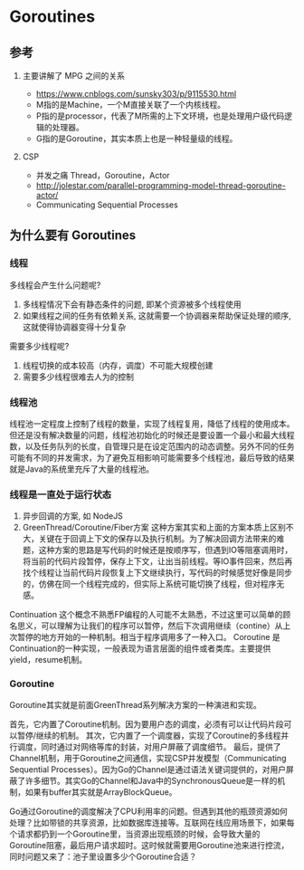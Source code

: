 # Goroutines

## 参考

1. 主要讲解了 MPG 之间的关系
	
	- https://www.cnblogs.com/sunsky303/p/9115530.html
	- M指的是Machine，一个M直接关联了一个内核线程。
	- P指的是processor，代表了M所需的上下文环境，也是处理用户级代码逻辑的处理器。
	- G指的是Goroutine，其实本质上也是一种轻量级的线程。

2. CSP 
	
	- 并发之痛 Thread，Goroutine，Actor
	- http://jolestar.com/parallel-programming-model-thread-goroutine-actor/
	- Communicating Sequential Processes

## 为什么要有 Goroutines

### 线程

多线程会产生什么问题呢?

1. 多线程情况下会有静态条件的问题, 即某个资源被多个线程使用
2. 如果线程之间的任务有依赖关系, 这就需要一个协调器来帮助保证处理的顺序, 这就使得协调器变得十分复杂

需要多少线程呢?

1. 线程切换的成本较高（内存，调度）不可能大规模创建
2. 需要多少线程很难去人为的控制

### 线程池

线程池一定程度上控制了线程的数量，实现了线程复用，降低了线程的使用成本。但还是没有解决数量的问题，线程池初始化的时候还是要设置一个最小和最大线程数，以及任务队列的长度，自管理只是在设定范围内的动态调整。另外不同的任务可能有不同的并发需求，为了避免互相影响可能需要多个线程池，最后导致的结果就是Java的系统里充斥了大量的线程池。

### 线程是一直处于运行状态

1. 异步回调的方案, 如 NodeJS
2. GreenThread/Coroutine/Fiber方案 这种方案其实和上面的方案本质上区别不大，关键在于回调上下文的保存以及执行机制。为了解决回调方法带来的难题，这种方案的思路是写代码的时候还是按顺序写，但遇到IO等阻塞调用时，将当前的代码片段暂停，保存上下文，让出当前线程。等IO事件回来，然后再找个线程让当前代码片段恢复上下文继续执行，写代码的时候感觉好像是同步的，仿佛在同一个线程完成的，但实际上系统可能切换了线程，但对程序无感。

Continuation 这个概念不熟悉FP编程的人可能不太熟悉，不过这里可以简单的顾名思义，可以理解为让我们的程序可以暂停，然后下次调用继续（contine）从上次暂停的地方开始的一种机制。相当于程序调用多了一种入口。
Coroutine 是Continuation的一种实现，一般表现为语言层面的组件或者类库。主要提供yield，resume机制。

### Goroutine

Goroutine其实就是前面GreenThread系列解决方案的一种演进和实现。

首先，它内置了Coroutine机制。因为要用户态的调度，必须有可以让代码片段可以暂停/继续的机制。
其次，它内置了一个调度器，实现了Coroutine的多线程并行调度，同时通过对网络等库的封装，对用户屏蔽了调度细节。
最后，提供了Channel机制，用于Goroutine之间通信，实现CSP并发模型（Communicating Sequential Processes）。因为Go的Channel是通过语法关键词提供的，对用户屏蔽了许多细节。其实Go的Channel和Java中的SynchronousQueue是一样的机制，如果有buffer其实就是ArrayBlockQueue。

Go通过Goroutine的调度解决了CPU利用率的问题。但遇到其他的瓶颈资源如何处理？比如带锁的共享资源，比如数据库连接等。互联网在线应用场景下，如果每个请求都扔到一个Goroutine里，当资源出现瓶颈的时候，会导致大量的Goroutine阻塞，最后用户请求超时。这时候就需要用Goroutine池来进行控流，同时问题又来了：池子里设置多少个Goroutine合适？





